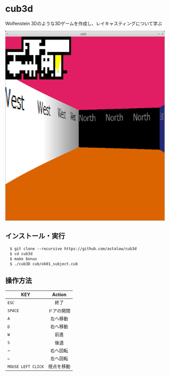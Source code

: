 # cub3d
Wolfenstein 3Dのような3Dゲームを作成し、レイキャスティングについて学ぶ

<img src="https://github.com/astalow/cub3d/blob/master/preview.png" width=700 height=600/>

## インストール・実行
```
  $ git clone --recursive https://github.com/astalow/cub3d
  $ cd cub3d
  $ make bonus
  $ ./cub3D cub/ok01_subject.cub
```

## 操作方法

| KEY           | Action        |
| ------------- |:-------------:|
| `ESC`         | 終了     |
| `SPACE`   | ドアの開閉         |
| `A`           | 左へ移動     |
| `D`           | 右へ移動    |
| `W`           | 前進  |
| `S`           | 後退 |
| `→`           | 右へ回転   |
| `←`           | 左へ回転     |
| `MOUSE LEFT CLICK`           |視点を移動|
